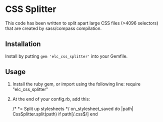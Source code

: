 
# CSS Splitter

This code has been written to split apart large CSS files (>4096 selectors) that are created by sass/compass compilation.

## Installation

Install by putting `gem 'elc_css_splitter'` into your Gemfile.


## Usage

1) Install the ruby gem, or import using the following line:
    require "elc_css_splitter"

2) At the end of your config.rb, add this:

    /*
     *= Split up stylesheets
     */
    on_stylesheet_saved do |path|
      CssSplitter.split(path) if path[/\.css$/]
    end
